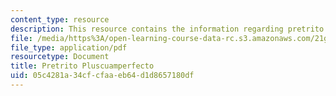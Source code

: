 ```yaml
---
content_type: resource
description: This resource contains the information regarding pretrito pluscuamperfecto.
file: /media/https%3A/open-learning-course-data-rc.s3.amazonaws.com/21g-702-spanish-ii-spring-2004/05c4281a34cfcfaaeb64d1d8657180df_MIT21G_702S04_43preter.pdf
file_type: application/pdf
resourcetype: Document
title: Pretrito Pluscuamperfecto
uid: 05c4281a-34cf-cfaa-eb64-d1d8657180df
---
```

